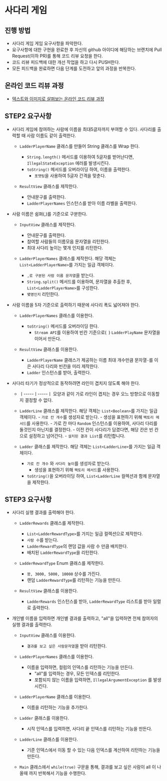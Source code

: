# 사다리 게임
## 진행 방법
* 사다리 게임 게임 요구사항을 파악한다.
* 요구사항에 대한 구현을 완료한 후 자신의 github 아이디에 해당하는 브랜치에 Pull Request(이하 PR)를 통해 코드 리뷰 요청을 한다.
* 코드 리뷰 피드백에 대한 개선 작업을 하고 다시 PUSH한다.
* 모든 피드백을 완료하면 다음 단계를 도전하고 앞의 과정을 반복한다.

## 온라인 코드 리뷰 과정
* [텍스트와 이미지로 살펴보는 온라인 코드 리뷰 과정](https://github.com/nextstep-step/nextstep-docs/tree/master/codereview)

## STEP2 요구사항
- 사다리 게임에 참여하는 사람에 이름을 최대5글자까지 부여할 수 있다. 사다리를 출력할 때 사람 이름도 같이 출력한다.
    - `LadderPlayerName` 클래스를 만들어 String 클래스를 Wrap 한다.
        - `String.length()` 메서드를 이용하여 5글자를 벋어난다면, `IllegalStateException` 에러를 발생시킨다.
        - `toString()` 메서드를 오버라이딩 하여, 이름을 출력한다.
            - `포맷팅`을 사용하여 5글자 간격을 맞춘다.
            
    - `ResultView` 클래스를 제작한다.
        - 안내문구를 출력한다.
        - `LadderPlayerNames` 인스턴스를 받아 이름 라벨을 출력한다.
        
- 사람 이름은 쉼펴(,)를 기준으로 구분한다.
    - `InputView` 클래스를 제작한다.
        - 안내문구를 출력한다.
        - 참여할 사람들의 이름모음 문자열을 리턴한다.
        - 최대 사다리 높이는 몇개 인지를 리턴한다.
        
    - `LadderPlayerNames` 클래스를 제작한다. 해당 객체는 `List<LadderPlayerName>`를 가지는 일급 객체이다.
        - `,로 구분된 사람 이름 문자열`을 받는다.
        - `String.split()` 메서드를 이용하여, 문자열을 추출한 후, `List<LadderPlayerName>`를 구성한다.
        - `몇명인지` 리턴한다.
  
- 사람 이름을 5자 기준으로 출력하기 때문에 사다리 폭도 넓어져야 한다.
    - `LadderPlayerNames` 클래스를 이용한다.
        - `toString()` 메서드를 오버라이딩 한다.
            - `Stream API`를 이용하여 빈칸 기준으로(` `) `LadderPlayName` 문자열을 이어서 만든다.
                
    - `ResultView` 클래스를 이용한다.
        - `LadderPlayerName` 클래스가 제공하는 이름 최대 개수만큼 문자열`-`를 이은 사다리 다리와 빈칸을 미리 제작한다.
        - `Ladder` 인스턴스를 받아, 출력한다.

- 사다리 타기가 정상적으로 동작하려면 라인이 겹치지 않도록 해야 한다.
    - ㅣ-----ㅣ-----ㅣ 모양과 같이 가로 라인이 겹치는 경우 오느 방향으로 이동할지 결정할 수 없다.
    - `LadderLine` 클래스를 제작한다. 해당 객체는 `List<Boolean>`를 가지는 일급 객체이다.
            - `가로 칸 개수`를 생성자로 받는다. 
                - 생성을 표현하기 위해 `팩토리 메서드`를 사용한다.
            - 가로 칸 마다 `Random` 인스턴스를 이용하여, 사다리 다리를 둘것인지 아닌지를 결정한다.
                - 이전 칸이 사다리가 담겼다면, 해당 칸은 빈 칸으로 설정하고 넘어간다.
            - `설치된 결과 List`를 리턴합니다.
                
    - `Ladder` 클래스를 제작한다. 해당 객체는 `List<LadderLine>`를 가지는 일급 객체이다.
        - `가로 칸 개수` 와 `사다리 높이`를 생성자로 받는다.
            - 생성을 표현하기 위해 `팩토리 메서드`를 사용한다.
        - `toString()`을 오버라이딩 하여, `List<LadderLine` 컬렉션과 함께 문자열을 제작한다.

## STEP3 요구사항
- 사다리 실행 결과를 출력해야 한다.
    - `LadderRewards` 클래스를 제작한다. 
        - `List<LadderRewardType>`를 가지는 일급 컬렉션으로 제작한다.
        - `사람 수`를 받는다.
        - `LadderRewardType`의 랜덤 값을 사람 수 만큼 배치한다.
        - 배치된 `LadderRewardType`을 리턴한다.
    
    - `LadderRewardType` Enum 클래스를 제작한다.
        - `꽝, 3000, 5000, 10000` 상수를 가진다.
        - 랜덤 `LadderRewardType`를 리턴하는 기능을 만든다.
        
    - `ResultView` 클래스를 이용한다.
        - `LadderRewards` 인스턴스를 받아, `LadderRewardType` 리스트를 받아 일렬로 출력한다.
        
- 개인별 이름을 입력하면 개인별 결과를 출력하고, "all"을 입력하면 전체 참여자의 실행 결과를 출력한다.
    - `InputView` 클래스를 이용한다.
        - `결과를 보고 싶은 사람문자열`을 받아 리턴한다.
        
    - `LadderPlayerNames` 클래스를 이용한다.
        - 이름을 입력하면, 컬럼의 인덱스를 리턴하는 기능을 만든다.
            - "all"를 입력하는 경우, 모든 인덱스를 리턴한다.
            - 포함되지 않는 이름을 입력하면, `IllegalArgumentException` 를 발생시킨다.
            
    - `LadderPlayerName` 클래스를 이용한다.
        - 이름을 리턴하는 기능을 추가한다.
            
    - `Ladder` 클래스를 이용한다.
        - 시작 인덱스를 입력하면, 사다리 끝 인덱스를 리턴하는 기능을 만든다.
        
    - `LadderLine` 클래스를 이용한다.
        - 기준 인덱스에서 이동 할 수 있는 다음 인덱스를 계산하여 리턴하는 기능을 만든다.
        
    - `Main` 클래스에서 `while(true)` 구문을 통해, 결과를 보고 싶은 사람이 all 이 나올때 까지 반복해서 기능을 수행한다.